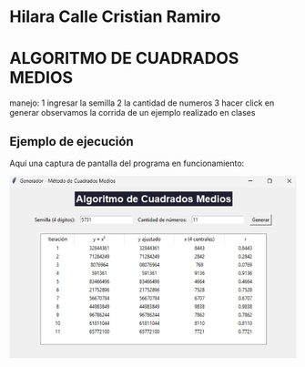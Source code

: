 # Hilara Calle Cristian Ramiro

# ALGORITMO DE CUADRADOS MEDIOS
manejo: 1 ingresar la semilla 
        2 la cantidad de numeros
        3 hacer click en generar
observamos la corrida de un ejemplo realizado en clases
## Ejemplo de ejecución
Aquí una captura de pantalla del programa en funcionamiento:

![Demo](assets/cuadrados.png)
